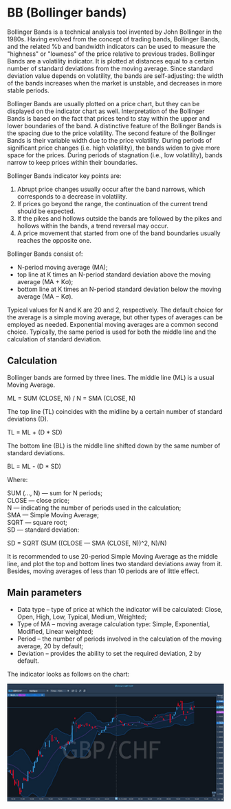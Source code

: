 # BB \(Bollinger bands\)

Bollinger Bands is a technical analysis tool invented by John Bollinger in the 1980s. Having evolved from the concept of trading bands, Bollinger Bands, and the related %b and bandwidth indicators can be used to measure the "highness" or "lowness" of the price relative to previous trades. Bollinger Bands are a volatility indicator. It is plotted at distances equal to a certain number of standard deviations from the moving average. Since standard deviation value depends on volatility, the bands are self-adjusting: the width of the bands increases when the market is unstable, and decreases in more stable periods.

Bollinger Bands are usually plotted on a price chart, but they can be displayed on the indicator chart as well. Interpretation of the Bollinger Bands is based on the fact that prices tend to stay within the upper and lower boundaries of the band. A distinctive feature of the Bollinger Bands is the spacing due to the price volatility. The second feature of the Bollinger Bands is their variable width due to the price volatility. During periods of significant price changes \(i.e. high volatility\), the bands widen to give more space for the prices. During periods of stagnation \(i.e., low volatility\), bands narrow to keep prices within their boundaries.

Bollinger Bands indicator key points are:

1. Abrupt price changes usually occur after the band narrows, which corresponds to a decrease in volatility.
2. If prices go beyond the range, the continuation of the current trend should be expected.
3. If the pikes and hollows outside the bands are followed by the pikes and hollows within the bands, a trend reversal may occur.
4. A price movement that started from one of the band boundaries usually reaches the opposite one.

Bollinger Bands consist of:

* N-period moving average \(MA\);
* top line at K times an N-period standard deviation above the moving average \(MA + Kσ\);
* bottom line at K times an N-period standard deviation below the moving average \(MA − Kσ\).

Typical values for N and K are 20 and 2, respectively. The default choice for the average is a simple moving average, but other types of averages can be employed as needed. Exponential moving averages are a common second choice. Typically, the same period is used for both the middle line and the calculation of standard deviation.

## Calculation

Bollinger bands are formed by three lines. The middle line \(ML\) is a usual Moving Average.

ML = SUM \(CLOSE, N\) / N = SMA \(CLOSE, N\)

The top line \(TL\) coincides with the midline by a certain number of standard deviations \(D\).

TL = ML + \(D \* SD\)

The bottom line \(BL\) is the middle line shifted down by the same number of standard deviations.

BL = ML - \(D \* SD\)

Where:

SUM \(..., N\) — sum for N periods;  
CLOSE — close price;  
N — indicating the number of periods used in the calculation;  
SMA — Simple Moving Average;  
SQRT — square root;  
SD — standard deviation:

SD = SQRT \(SUM \(\(CLOSE — SMA \(CLOSE, N\)\)^2, N\)/N\)

It is recommended to use 20-period Simple Moving Average as the middle line, and plot the top and bottom lines two standard deviations away from it. Besides, moving averages of less than 10 periods are of little effect.

## Main parameters

* Data type – type of price at which the indicator will be calculated: Close, Open, High, Low, Typical, Medium, Weighted;
* Type of MA – moving average calculation type: Simple, Exponential, Modified, Linear weighted;
* Period – the number of periods involved in the calculation of the moving average, 20 by default;
* Deviation – provides the ability to set the required deviation, 2 by default.

The indicator looks as follows on the chart:

![](../../../../.gitbook/assets/bb%20%287%29.jpg)

